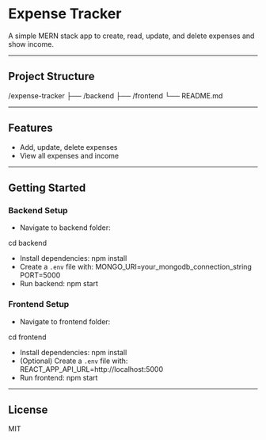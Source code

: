 # Expense Tracker

A simple MERN stack app to create, read, update, and delete expenses and show income.

---

## Project Structure

/expense-tracker
├── /backend
├── /frontend
└── README.md

---

## Features

- Add, update, delete expenses
- View all expenses and income

---

## Getting Started

### Backend Setup

- Navigate to backend folder:

cd backend
- Install dependencies:
npm install
- Create a `.env` file with:
MONGO_URI=your_mongodb_connection_string
PORT=5000
- Run backend:
npm start

### Frontend Setup

- Navigate to frontend folder:

cd frontend
- Install dependencies:
npm install
- (Optional) Create a `.env` file with:
REACT_APP_API_URL=http://localhost:5000
- Run frontend:
npm start

---

## License

MIT
